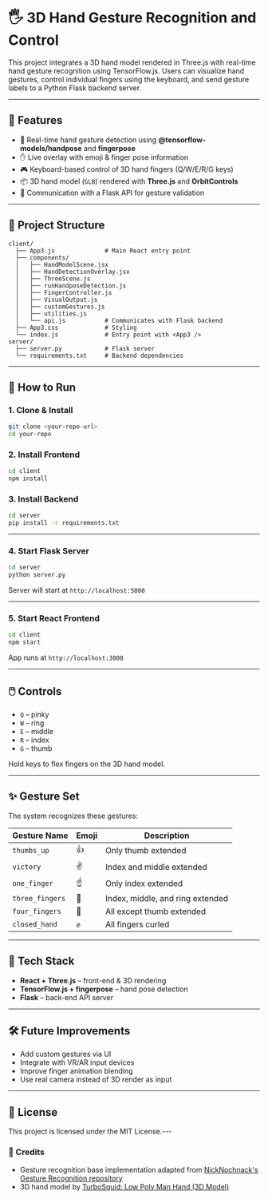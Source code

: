 # 🖐️ 3D Hand Gesture Recognition and Control

This project integrates a 3D hand model rendered in Three.js with real-time hand gesture recognition using TensorFlow.js. Users can visualize hand gestures, control individual fingers using the keyboard, and send gesture labels to a Python Flask backend server.

---

## 🔧 Features

- 🧠 Real-time hand gesture detection using **@tensorflow-models/handpose** and **fingerpose**
- ✋ Live overlay with emoji & finger pose information
- 🎮 Keyboard-based control of 3D hand fingers (Q/W/E/R/G keys)
- 📦 3D hand model (`GLB`) rendered with **Three.js** and **OrbitControls**
- 🔁 Communication with a Flask API for gesture validation

---

## 📁 Project Structure

```
client/
  ├── App3.js              # Main React entry point
  ├── components/
  │   ├── HandModelScene.jsx
  │   ├── HandDetectionOverlay.jsx
  │   ├── ThreeScene.js
  │   ├── runHandposeDetection.js
  │   ├── FingerController.js
  │   ├── VisualOutput.js
  │   ├── customGestures.js
  │   ├── utilities.js
  │   └── api.js           # Communicates with Flask backend
  ├── App3.css             # Styling
  └── index.js             # Entry point with <App3 />
server/
  ├── server.py            # Flask server
  └── requirements.txt     # Backend dependencies
```

---

## 🚀 How to Run

### 1. Clone & Install

```bash
git clone <your-repo-url>
cd your-repo
```

### 2. Install Frontend

```bash
cd client
npm install
```

### 3. Install Backend

```bash
cd server
pip install -r requirements.txt
```

---

### 4. Start Flask Server

```bash
cd server
python server.py
```

Server will start at `http://localhost:5000`

---

### 5. Start React Frontend

```bash
cd client
npm start
```

App runs at `http://localhost:3000`

---

## 🖱️ Controls

- `Q` – pinky
- `W` – ring
- `E` – middle
- `R` – index
- `G` – thumb

Hold keys to flex fingers on the 3D hand model.

---

## ✨ Gesture Set

The system recognizes these gestures:

| Gesture Name  | Emoji | Description                     |
|---------------|-------|---------------------------------|
| `thumbs_up`   | 👍    | Only thumb extended             |
| `victory`     | ✌️    | Index and middle extended       |
| `one_finger`  | ☝️    | Only index extended             |
| `three_fingers` | 🤟 | Index, middle, and ring extended |
| `four_fingers` | 🖖   | All except thumb extended       |
| `closed_hand` | ✊    | All fingers curled              |

---

## 🧠 Tech Stack

- **React + Three.js** – front-end & 3D rendering
- **TensorFlow.js + fingerpose** – hand pose detection
- **Flask** – back-end API server

---

## 🛠️ Future Improvements

- Add custom gestures via UI
- Integrate with VR/AR input devices
- Improve finger animation blending
- Use real camera instead of 3D render as input

---

## 📜 License

This project is licensed under the MIT License.---

### 🙏 Credits

- Gesture recognition base implementation adapted from [NickNochnack's Gesture Recognition repository](https://github.com/nicknochnack/GestureRecognition)
- 3D hand model by [TurboSquid: Low Poly Man Hand (3D Model)](https://www.turbosquid.com/3d-models/3d-low-poly-man-hand-2180828)